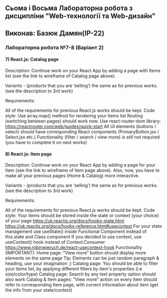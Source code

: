 ## Сьома і Восьма Лабораторна робота з дисципліни "Web-технології та Web-дизайн"
## Виконав: Базюк Дамян(ІР-22)
### Лабораторна робота №7-8 (Варіант 2)

####                    7) React.js: Catalog page
Description: Continue work on your React App by adding a page with Items list (see the link to wireframe of Catalog page above).

Variants -  (products that you are ‘selling’) the same as for previous works. (see the description to 3rd work)


Requirements:

All of the requirements for previous React.js works should be kept.
Code style:
Use array.map() method for rendering your items list
Routing (switching between pages) should work now.
Use react-router-dom library: https://reactrouter.com/web/guides/quick-start
All UI elements (buttons / select) should have corresponding React components (PrimaryButton.jsx / Select.jsx  etc.)
Functionality (filter / search / view more) is still not required (you have to complete it on next works)


####                    8) React.js: Item page
Description: Continue work on your React App by adding a page for  your Item (see the link to wireframe of Item page above). Also, now, you have to make all your previous pages (Home & Catalog) more interactive.

Variants -  (products that you are ‘selling’) the same as for previous works. (see the description to 3rd work)


Requirements:

All of the requirements for previous React.js works should be kept.
Code style:
Your items should be stored inside the state or context (your choice) of your page
https://uk.reactjs.org/docs/hooks-state.html
https://uk.reactjs.org/docs/hooks-reference.html#usecontext
For your state management use useState() inside Functional Component  instead of this.state and Class component
If you decided to use context, use useContext() hook instead of Context.Consumer
https://www.robinwieruch.de/react-usecontext-hook
Functionality (IMPORTANT):
Home page: “View more” button should display more elements on the same page Tip: Elements can be just random paragraph & heading, use your imagination ;)
Catalog page: You should be able to filter your items list, by applying different filters by item's properties (i.e size/color/type)
Catalog page: Search by any text property option should also work
Catalog & Item pages: “View more” action on every item should refer to corresponding Item page, with correct information about item (get the info from your state/context)
